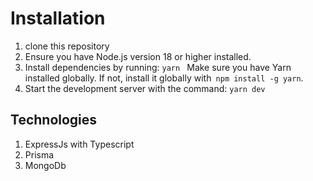 # Installation

1. clone this repository
2. Ensure you have Node.js version 18 or higher installed.
3. Install dependencies by running: `yarn ` Make sure you have Yarn installed globally. If not, install it globally with` npm install -g yarn`.
4. Start the development server with the command: `yarn dev`

## Technologies

1. ExpressJs with Typescript
2. Prisma
3. MongoDb
